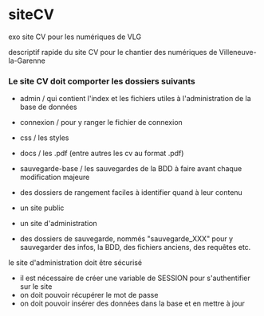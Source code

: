 # siteCV
exo site CV pour les numériques de VLG

descriptif rapide du site CV pour le chantier des numériques de Villeneuve-la-Garenne

### Le site CV doit comporter les dossiers suivants
- admin / qui contient l'index et les fichiers utiles à l'administration de la base de données
- connexion / pour y ranger le fichier de connexion
- css / les styles
- docs / les .pdf (entre autres les cv au format .pdf)
- sauvegarde-base / les sauvegardes de la BDD à faire avant chaque modification majeure
- des dossiers de rangement faciles à identifier quand à leur contenu

- un site public
- un site d'administration

- des dossiers de sauvegarde, nommés "sauvegarde_XXX" pour y sauvegarder des infos, la BDD, des fichiers anciens, des requêtes etc.

le site d'administration doit être sécurisé 
- il est nécessaire de créer une variable de SESSION pour s'authentifier sur le site
- on doit pouvoir récupérer le mot de passe
- on doit pouvoir insérer des données dans la base et en mettre à jour

